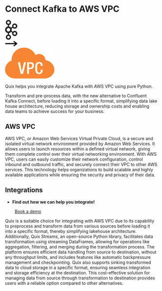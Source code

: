 # Connect Kafka to AWS VPC

<div class="connect-images cards blog-grid-card" markdown>
<div>
<img src="../images/kafka_logo.png" width="40px" />
</div>
<div>
<img src="../images/arrow.svg" width="40px" />
</div>
<div>
<img src="./images/aws-vpc_1.jpg" />
</div>
</div>

Quix helps you integrate Apache Kafka with AWS VPC using pure Python.

Transform and pre-process data, with the new alternative to Confluent Kafka Connect, before loading it into a specific format, simplifying data lake house architecture, reducing storage and ownership costs and enabling data teams to achieve success for your business.

## AWS VPC

AWS VPC, or Amazon Web Services Virtual Private Cloud, is a secure and isolated virtual network environment provided by Amazon Web Services. It allows users to launch resources within a defined virtual network, giving them complete control over their virtual networking environment. With AWS VPC, users can easily customize their network configuration, control inbound and outbound traffic, and securely connect their VPC to other AWS services. This technology helps organizations to build scalable and highly available applications while ensuring the security and privacy of their data.

## Integrations

<div class="grid cards" markdown>

- __Find out how we can help you integrate!__

    <a class="md-button md-button--primary" href="https://share.hsforms.com/1iW0TmZzKQMChk0lxd_tGiw4yjw2?__hstc=175542013.2303933fbd746c0ac86d9ccbe9bc9100.1728383268831.1729603416735.1729620918855.31&__hssc=175542013.1.1729620918855&__hsfp=2132701734" target="_blank" style="margin:.5rem;">Book a demo</a>

</div>


Quix is a suitable choice for integrating with AWS VPC due to its capability to preprocess and transform data from various sources before loading it into a specific format, thereby simplifying lakehouse architecture. Additionally, Quix Streams, an open-source Python library, facilitates data transformation using streaming DataFrames, allowing for operations like aggregation, filtering, and merging during the transformation process. The platform ensures efficient data handling from source to destination, without any throughput limits, and includes features like automatic backpressure management and checkpointing. Quix also supports sinking transformed data to cloud storage in a specific format, ensuring seamless integration and storage efficiency at the destination. This cost-effective solution for managing data from source through transformation to destination provides users with a reliable option compared to other alternatives.

